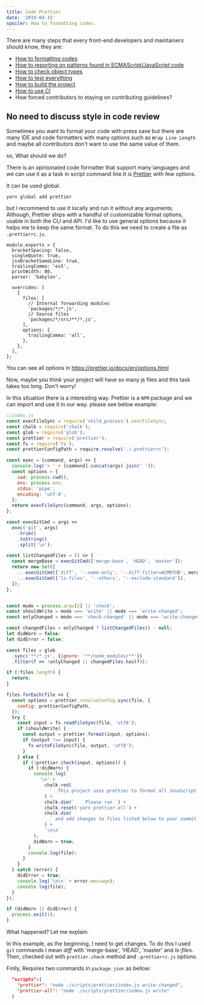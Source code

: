```yaml
---
title: Code Prettier
date: '2019-04-15'
spoiler: How to formatting codes.
---
```


There are many steps that every front-end developers and maintainers should know, they are:
 - [How to formatting codes](https://overafaik.com/formatting-codes)
 - [How to reporting on patterns found in ECMAScript/JavaScript code](https://overafaik.com/linting-codes)
 - [How to check object types](https://overafaik.com/flow-type-check)
 - [How to test everything](https://overafaik.com/jest)
 - [How to build the project](https://overafaik.com/build-project)
 - [How to use CI](https://overafaik.com/continous-integration)
 - How forced contributors to staying on contributing guidelines?

## No need to discuss style in code review
Sometimes you want to format your code with press save but there are many IDE and code formatters with many options such as `Wrap Line Length` and maybe all contributors don't want to use the same value of them.

so, What should we do?

There is an opinionated code formatter that support many languages and we can use it as a task in script command line.It is [Prettier](https://prettier.io/) with few options.

It can be used global. 
```
yarn global add prettier
```

but I recommend to use it locally and run it without any arguments. Although, Prettier ships with a handful of customizable format options, usable in both the CLI and API. I'd like to use general options because it helps me to keep the same format. To do this we need to create a file as `.prettierrc.js`.
```
module.exports = {
  bracketSpacing: false,
  singleQuote: true,
  jsxBracketSameLine: true,
  trailingComma: 'es5',
  printWidth: 80,
  parser: 'babylon',

  overrides: [
    {
      files: [
        // Internal forwarding modules
        'packages/*/*.js',
        // Source files
        'packages/*/src/**/*.js',
      ],
      options: {
        trailingComma: 'all',
      },
    },
  ],
};

```
You can see all options in https://prettier.io/docs/en/options.html

Now, maybe you think your project will have so many js files and this task takes too long. Don't worry!

In this situation there is a interesting way. Prettier is a `NPM` package and we can import and use it in our way. please see below example:

```javascript
//index.js
const execFileSync = require('child_process').execFileSync;
const chalk = require('chalk');
const glob = require('glob');
const prettier = require('prettier');
const fs = require('fs');
const prettierConfigPath = require.resolve('./.prettierrc');

const exec = (command, args) => {
  console.log('> ' + [command].concat(args).join(' '));
  const options = {
    cwd: process.cwd(),
    env: process.env,
    stdio: 'pipe',
    encoding: 'utf-8',
  };
  return execFileSync(command, args, options);
};

const execGitCmd = args =>
  exec('git', args)
    .trim()
    .toString()
    .split('\n');

const listChangedFiles = () => {
  const mergeBase = execGitCmd(['merge-base', 'HEAD', 'master']);
  return new Set([
    ...execGitCmd(['diff', '--name-only', '--diff-filter=ACMRTUB', mergeBase]),
    ...execGitCmd(['ls-files', '--others', '--exclude-standard']),
  ]);
};


const mode = process.argv[2] || 'check';
const shouldWrite = mode === 'write' || mode === 'write-changed';
const onlyChanged = mode === 'check-changed' || mode === 'write-changed';

const changedFiles = onlyChanged ? listChangedFiles() : null;
let didWarn = false;
let didError = false;

const files = glob
  .sync('**/*.js', {ignore: '**/node_modules/**'})
  .filter(f => !onlyChanged || changedFiles.has(f));

if (!files.length) {
  return;
}

files.forEach(file => {
  const options = prettier.resolveConfig.sync(file, {
    config: prettierConfigPath,
  });
  try {
    const input = fs.readFileSync(file, 'utf8');
    if (shouldWrite) {
      const output = prettier.format(input, options);
      if (output !== input) {
        fs.writeFileSync(file, output, 'utf8');
      }
    } else {
      if (!prettier.check(input, options)) {
        if (!didWarn) {
          console.log(
            '\n' +
              chalk.red(
                `  This project uses prettier to format all JavaScript code.\n`
              ) +
              chalk.dim(`    Please run `) +
              chalk.reset('yarn prettier-all') +
              chalk.dim(
                ` and add changes to files listed below to your commit:`
              ) +
              `\n\n`
          );
          didWarn = true;
        }
        console.log(file);
      }
    }
  } catch (error) {
    didError = true;
    console.log('\n\n' + error.message);
    console.log(file);
  }
});

if (didWarn || didError) {
  process.exit(1);
}
```

What happened? Let me explain:

In this example, as the beginning, I need to get changes. To do this I used `git` commands I mean *diff* with 'merge-base', 'HEAD', 'master' and *ls-files*. Then, checked out with `prettier.check` method and `.prettierrc.js` options.

Finlly, Requires two commands in `package.json` as bellow:

```json
  "scripts":{
    "prettier": "node ./scripts/prettier/index.js write-changed",
    "prettier-all": "node ./scripts/prettier/index.js write"
  }
```


